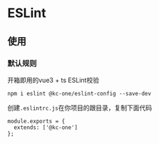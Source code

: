 # ESLint
## 使用
### 默认规则
开箱即用的vue3 + ts ESLint校验
```
npm i eslint @kc-one/eslint-config --save-dev
```
创建`.eslintrc.js`在你项目的跟目录，复制下面代码
```
module.exports = {
  extends: ['@kc-one']
};

```
